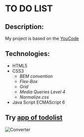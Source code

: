 # TO DO LIST

## **Description:**

My project is based on the [YouCode](https://youcode.pl/frontend-developer/)

## **Technologies:**

+ HTML5
+ CSS3
  + *BEM convention*
  + *Flex-Box*
  + *Grid*
  + *Media Queries Level 4*
  + *Normalize.css*
+ Java Script ECMAScript 6

## **Try [app of todolist](https://leszekm12.github.io/todolist/)**
![Converter](https://github.com/LeszekM12/Currency-converter/assets/130221590/d970edf3-f4fb-48ed-9c86-b9037f3bc371)
